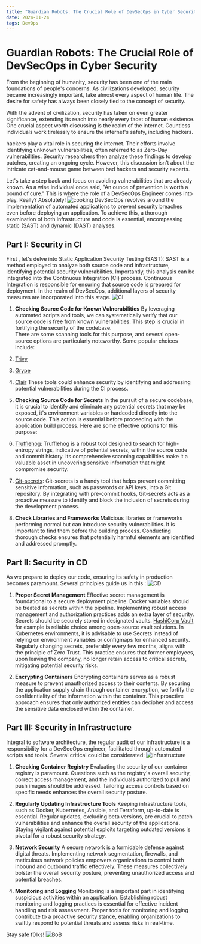```yaml
---
title: "Guardian Robots: The Crucial Role of DevSecOps in Cyber Security"
date: 2024-01-24
tags: DevOps
---
```

# Guardian Robots: The Crucial Role of DevSecOps in Cyber Security
From the beginning of humanity, security has been one of the main foundations of people's concerns. As civilizations developed, security became increasingly important, take almost every aspect of human life. The desire for safety has always been closely tied to the concept of security.

With the advent of civilization, security has taken on even greater significance, extending its reach into nearly every facet of human existence. One crucial aspect worth discussing is the realm of the internet. Countless individuals work tirelessly to ensure the internet's safety, including  hackers.

hackers play a vital role in securing the internet. Their efforts involve identifying unknown vulnerabilities, often referred to as Zero-Day vulnerabilities. Security researchers then analyze these findings to develop patches, creating an ongoing cycle. However, this discussion isn't about the intricate cat-and-mouse game between bad hackers and security experts.

Let's take a step back and focus on avoiding vulnerabilities that are already known. As a wise individual once said, "An ounce of prevention is worth a pound of cure." This is where the role of a DevSecOps Engineer comes into play. Really? Absolutely!
![cooking](/images/DevSecOps/0.jpeg)
DevSecOps revolves around the implementation of automated applications to prevent security breaches even before deploying an application. To achieve this, a thorough examination of both infrastructure and code is essential, encompassing static (SAST) and dynamic (DAST) analyses.

## Part I: Security in CI
First , let's delve into Static Application Security Testing (SAST):
SAST is a method employed to analyze both source code and infrastructure, identifying potential security vulnerabilities. Importantly, this analysis can be integrated into the Continuous Integration (CI) process.
Continuous Integration is responsible for ensuring that source code is prepared for deployment. In the realm of DevSecOps, additional layers of security measures are incorporated into this stage.
![CI](/images/DevSecOps/1.jpeg)
1. **Checking Source Code for Known Vulnerabilities**
By leveraging automated scripts and tools, we can systematically verify that our source code is free from known vulnerabilities. This step is crucial in fortifying the security of the codebase.<br>There are some scanning tools for this purpose, and several open-source options are particularly noteworthy. Some popular choices include:
1. [Trivy](https://github.com/aquasecurity/trivy)
2. [Grype](https://github.com/anchore/grype)
3. [Clair](https://github.com/quay/clair)
These tools could enhance security by identifying and addressing potential vulnerabilities during the CI process.


2. **Checking Source Code for Secrets**
In the pursuit of a secure codebase, it is crucial to identify and eliminate any potential secrets that may be exposed, it's environment variables or hardcoded directly into the source code. This action is essential before proceeding with the application build process. Here are some effective options for this purpose:
1. [Trufflehog](https://github.com/trufflesecurity/trufflehog):
Trufflehog is a robust tool designed to search for high-entropy strings, indicative of potential secrets, within the source code and commit history. Its comprehensive scanning capabilities make it a valuable asset in uncovering sensitive information that might compromise security.
2. [Git-secrets](https://github.com/awslabs/git-secrets):
Git-secrets is a handy tool that helps prevent committing sensitive information, such as passwords or API keys, into a Git repository. By integrating with pre-commit hooks, Git-secrets acts as a proactive measure to identify and block the inclusion of secrets during the development process.


3. **Check Libraries and Frameworks**
Malicious libraries or frameworks  performing normal but can introduce security vulnerabilities. It is important to find them before the building process. Conducting thorough checks ensures that potentially harmful elements are identified and addressed promptly.

## Part II: Security in CD
As we prepare to deploy our code, ensuring its safety in production becomes paramount. Several principles guide us in this :
![CD](/images/DevSecOps/3.jpeg)
1. **Proper Secret Management**
Effective secret management is foundational to a secure deployment pipeline. Docker variables should be treated as secrets within the pipeline. Implementing robust access management and authorization practices adds an extra layer of security. <br>Secrets should be securely stored in designated vaults. [HashiCorp Vault](https://github.com/hashicorp/vault) for example is  reliable choice among open-source vault solutions. In Kubernetes environments, it is advisable to use Secrets instead of relying on environment variables or configmaps for enhanced security. <br>Regularly changing secrets, preferably every few months, aligns with the principle of Zero Trust. This practice ensures that former employees, upon leaving the company, no longer retain access to critical secrets, mitigating potential security risks.

2. **Encrypting Containers**
Encrypting containers serves as a robust measure to prevent unauthorized access to their contents. By securing the application supply chain through container encryption, we fortify the confidentiality of the information within the container. This proactive approach ensures that only authorized entities can decipher and access the sensitive data enclosed within the container.

## Part III: Security in Infrastructure
Integral to software architecture, the regular audit of our infrastructure is a responsibility for a DevSecOps engineer, facilitated through automated scripts and tools. Several critical could be considerated:
![Infrastructure](/images/DevSecOps/4.jpeg)

1. **Checking Container Registry**
Evaluating the security of our container registry is paramount. Questions such as the registry's overall security, correct access management, and the individuals authorized to pull and push images should be addressed. Tailoring access controls based on specific needs enhances the overall security posture.

2. **Regularly Updating Infrastructure Tools**
Keeping infrastructure tools, such as Docker, Kubernetes, Ansible, and Terraform, up-to-date is essential. Regular updates, excluding beta versions, are crucial to patch vulnerabilities and enhance the overall security of the applications. Staying vigilant against potential exploits targeting outdated versions is pivotal for a robust security strategy.

3. **Network Security**
A secure network is a formidable defense against digital threats. Implementing network segmentation, firewalls, and meticulous network policies empowers organizations to control both inbound and outbound traffic effectively. These measures collectively bolster the overall security posture, preventing unauthorized access and potential breaches.

4. **Monitoring and Logging**
Monitoring is a important part in identifying suspicious activities within an application. Establishing robust monitoring and logging practices is essential for effective incident handling and risk assessment. Proper tools for monitoring and logging contribute to a proactive security stance, enabling organizations to swiftly respond to potential threats and assess risks in real-time.

Stay safe f0lks!
![BoB](/images/DevSecOps/4NOQ.gif)

